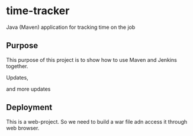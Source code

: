 # time-tracker
Java (Maven) application for tracking time on the job

## Purpose

This purpose of this project is to show how to use Maven and Jenkins together.

Updates, 

and more updates

## Deployment

This is a web-project. So we need to build a war file adn access it through web browser.
